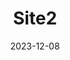 ---
title: Site2
url: "google.com/"
date: 2023-12-08
draft: false
type: "linklog"
description: "aikenhong's hexo site which publish by icarus theme"
---